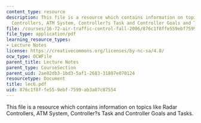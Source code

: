 ```yaml
---
content_type: resource
description: This file is a resource which contains information on topics like Radar
  Controllers, ATM System, Controller?s Task and Controller Goals and Tasks.
file: /courses/16-72-air-traffic-control-fall-2006/876c1f8ffe559ebf7599ab3a07c87554_lec6.pdf
file_type: application/pdf
learning_resource_types:
- Lecture Notes
license: https://creativecommons.org/licenses/by-nc-sa/4.0/
ocw_type: OCWFile
parent_title: Lecture Notes
parent_type: CourseSection
parent_uid: 2ae02db3-1bd3-5af1-2683-31807e070124
resourcetype: Document
title: lec6.pdf
uid: 876c1f8f-fe55-9ebf-7599-ab3a07c87554
---
```

This file is a resource which contains information on topics like Radar Controllers, ATM System, Controller?s Task and Controller Goals and Tasks.